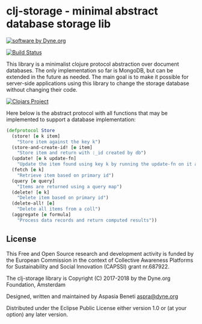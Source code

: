 # clj-storage - minimal abstract database storage lib

<a href="https://www.dyne.org"><img
	src="https://secrets.dyne.org/static/img/swbydyne.png"
		alt="software by Dyne.org"
			title="software by Dyne.org" class="pull-right"></a>

[![Build Status](https://travis-ci.org/Commonfare-net/clj-storage.svg?branch=master)](https://travis-ci.org/Commonfare-net/clj-storage)

This library is a minimalist clojure protocol abstraction over
document databases. The only implementation so far is MongoDB, but can
be extended in the future as needed. The main goal is to make it
possible for server-side applications using this library to change the
storage database without changing their code.

[![Clojars Project](https://img.shields.io/clojars/v/org.clojars.dyne/clj-storage.svg)](https://clojars.org/org.clojars.dyne/clj-storage)

Here below is the abstract protocol with all functions that may be implemented to support a database implementation:

```clj
(defprotocol Store
  (store! [e k item]
    "Store item against the key k")
  (store-and-create-id! [e item]
    "Store item and return with :_id created by db")
  (update! [e k update-fn]
    "Update the item found using key k by running the update-fn on it and storing it")
  (fetch [e k]
    "Retrieve item based on primary id")
  (query [e query]
    "Items are returned using a query map")
  (delete! [e k]
    "Delete item based on primary id")
  (delete-all! [e]
    "Delete all items from a coll")
  (aggregate [e formula]
    "Process data records and return computed results")) 
```


## License

This Free and Open Source research and development activity is funded
by the European Commission in the context of Collective Awareness
Platforms for Sustainability and Social Innovation (CAPSSI) grant nr.687922.

The clj-storage library is Copyright (C) 2017-2018 by the Dyne.org Foundation, Amsterdam

Designed, written and maintained by Aspasia Beneti <aspra@dyne.org>

Distributed under the Eclipse Public License either version 1.0 or (at your option) any later version.
